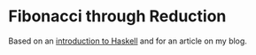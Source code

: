 # Fibonacci through Reduction
Based on an [introduction to Haskell](https://madsbuch.com/a-practical-introduction-to-haskell-part-1/)
and for an article on my blog.
